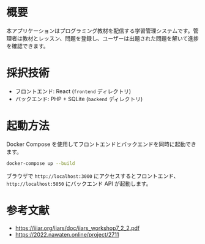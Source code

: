 # 概要
本アプリケーションはプログラミング教材を配信する学習管理システムです。管理者は教材とレッスン、問題を登録し、ユーザーは出題された問題を解いて進捗を確認できます。

# 採択技術
- フロントエンド: React (`frontend` ディレクトリ)
- バックエンド: PHP + SQLite (`backend` ディレクトリ)

# 起動方法
Docker Compose を使用してフロントエンドとバックエンドを同時に起動できます。

```bash
docker-compose up --build
```

ブラウザで `http://localhost:3000` にアクセスするとフロントエンド、`http://localhost:5050` にバックエンド API が起動します。

# 参考文献
- https://iiiar.org/iiars/doc/iiars_workshop7_2_2.pdf
- https://2022.nawaten.online/project/2711
